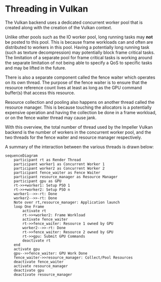 # Threading in Vulkan

The Vulkan backend uses a dedicated concurrent worker pool that is created along
with the creation of the Vulkan context.

Unlike other pools such as the IO worker pool, long running tasks may **not** be
posted to this pool. This is because frame workloads can and often are
distributed to workers in this pool. Having a potentially long running task
(such as texture decompression) may potentially block frame critical tasks. The
limitation of a separate pool for frame critical tasks is working around the
separate limitation of not being able to specify a QoS to specific tasks and may
be lifted in the future.

There is also a separate component called the fence waiter which operates on its
own thread. The purpose of the fence waiter is to ensure that the resource
reference count lives at least as long as the GPU command buffer(s) that access
this resource.

Resource collection and pooling also happens on another thread called the
resource manager. This is because touching the allocators is a potentially
expensive operation and having the collection be done in a frame workload, or on
the fence waiter thread may cause jank.

With this overview, the total number of thread used by the Impeller Vulkan
backend is the number of workers in the concurrent worker pool, and the two
threads for the fence waiter and resource manager respectively.

A summary of the interaction between the various threads is drawn below:


```mermaid
sequenceDiagram
    participant rt as Render Thread
    participant worker1 as Concurrent Worker 1
    participant worker2 as Concurrent Worker 2
    participant fence_waiter as Fence Waiter
    participant resource_manager as Resource Manager
    participant gpu as GPU
    rt->>+worker1: Setup PSO 1
    rt->>+worker2: Setup PSO n
    worker1-->>-rt: Done
    worker2-->>-rt: Done
    Note over rt,resource_manager: Application launch
    loop One Frame
        activate rt
        rt->>+worker2: Frame Workload
        activate fence_waiter
        rt->>fence_waiter: Resource 1 owned by GPU
        worker2-->>-rt: Done
        rt->>fence_waiter: Resource 2 owned by GPU
        rt->>gpu: Submit GPU Commands
        deactivate rt
    end
    activate gpu
    gpu-->>fence_waiter: GPU Work Done
    fence_waiter->>resource_manager: Collect/Pool Resources
    deactivate fence_waiter
    activate resource_manager
    deactivate gpu
    deactivate resource_manager
```
